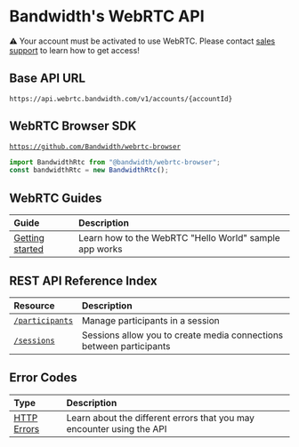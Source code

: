 # Bandwidth's WebRTC API
⚠️ Your account must be activated to use WebRTC. Please contact [sales support](https://www.bandwidth.com/talk-to-an-expert/) to learn how to get access!


## Base API URL
`https://api.webrtc.bandwidth.com/v1/accounts/{accountId}`


## WebRTC Browser SDK
[`https://github.com/Bandwidth/webrtc-browser`](https://github.com/Bandwidth/webrtc-browser)

```javascript
import BandwidthRtc from "@bandwidth/webrtc-browser";
const bandwidthRtc = new BandwidthRtc();
````

## WebRTC Guides
| Guide                                               | Description                                                                                                                     |
|:----------------------------------------------------|:--------------------------------------------------------------------------------------------------------------------------------|
| [Getting started](guides/quickstart.md)             | Learn how to the WebRTC "Hello World" sample app works


## REST API Reference Index
| Resource                                        | Description                                                                                       
|:------------------------------------------------|:--------------------------------------------------------------------------------------------------
| [`/participants`](methods/participants/about.md)| Manage participants in a session                                                                  
| [`/sessions`](methods/sessions/about.md)        | Sessions allow you to create media connections between participants                               


## Error Codes
| Type                         | Description                                                           |
|:-----------------------------|:----------------------------------------------------------------------|
| [HTTP Errors](errors.md)     | Learn about the different errors that you may encounter using the API |